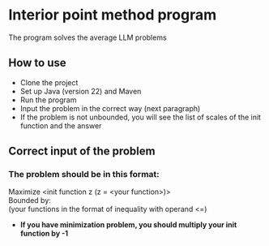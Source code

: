 # Interior point method program
The program solves the average LLM problems
## How to use
- Clone the project
- Set up Java (version 22) and Maven
- Run the program
- Input the problem in the correct way (next paragraph)
- If the problem is not unbounded, you will see the list of scales of the init function and the answer
## Correct input of the problem
### The problem should be in this format:
Maximize <init function z (z = <your function\>)\>\
Bounded by:\
(your functions in the format of inequality with operand <=)
- <b> If you have minimization problem, you should multiply your init function by -1</b>